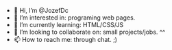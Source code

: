 - 👋 Hi, I’m @JozefDc
- 👀 I’m interested in: programing web pages.
- 🌱 I’m currently learning: HTML/CSS/JS
- 💞️ I’m looking to collaborate on: small projects/jobs. ^^
- 📫 How to reach me: through chat. ;)

<!---
JozefDc/JozefDc is a ✨ special ✨ repository because its `README.md` (this file) appears on your GitHub profile.
You can click the Preview link to take a look at your changes.
--->
